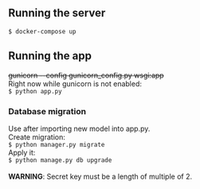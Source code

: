 ## Running the server
`$ docker-compose up`
## Running the app
~~gunicorn --config gunicorn_config.py wsgi:app~~\
Right now while gunicorn is not enabled:\
`$ python app.py`
### Database migration 
Use after importing new model into app.py.\
Create migration:\
`$ python manager.py migrate`\
Apply it:\
`$ python manage.py db upgrade`\
\
**WARNING**: Secret key must be a length of multiple of 2. 